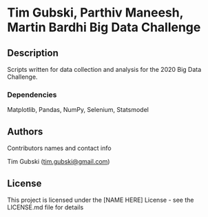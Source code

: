 # Tim Gubski, Parthiv Maneesh, Martin Bardhi Big Data Challenge


## Description

Scripts written for data collection and analysis for the 2020 Big Data Challenge.


### Dependencies
Matplotlib, Pandas, NumPy, Selenium, Statsmodel


## Authors

Contributors names and contact info

Tim Gubski (tim.gubski@gmail.com)


## License

This project is licensed under the [NAME HERE] License - see the LICENSE.md file for details


